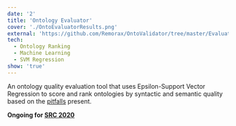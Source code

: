 ```yaml
---
date: '2'
title: 'Ontology Evaluator'
cover: './OntoEvaluatorResults.png'
external: 'https://github.com/Remorax/OntoValidator/tree/master/Evaluator'
tech:
  - Ontology Ranking
  - Machine Learning
  - SVM Regression
show: 'true'
---
```


An ontology quality evaluation tool that uses Epsilon-Support Vector Regression to score and rank ontologies by syntactic and semantic quality based on the [pitfalls](http://oops.linkeddata.es/catalogue.jsp) present.

**Ongoing for [SRC 2020](https://src.acm.org/)**
